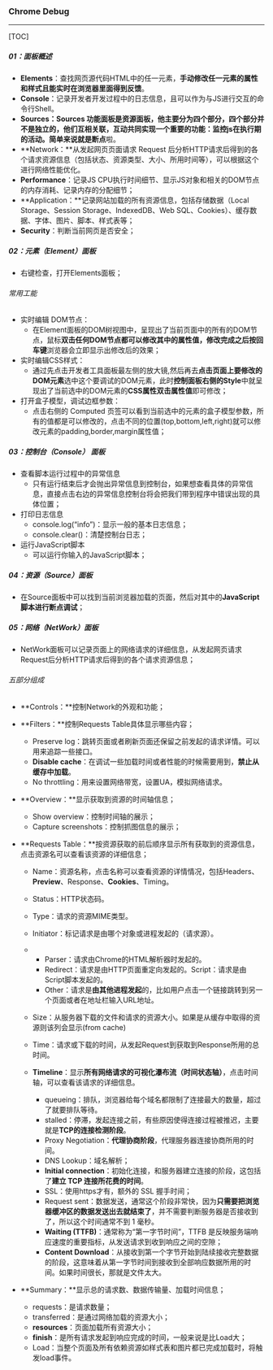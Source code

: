 ### Chrome Debug

------

[TOC]

##### 01：面板概述

- **Elements**：查找网页源代码HTML中的任一元素，**手动修改任一元素的属性和样式且能实时在浏览器里面得到反馈**。
- **Console**：记录开发者开发过程中的日志信息，且可以作为与JS进行交互的命令行Shell。
- **Sources：**Sources 功能面板是资源面板，他主要分为四个部分，四个部分并不是独立的，他们互相关联，互动共同实现一个重要的功能：**监控js在执行期的活动**。简单来说就是**断点**啦。
- **Network：**从发起网页页面请求 Request 后分析HTTP请求后得到的各个请求资源信息（包括状态、资源类型、大小、所用时间等），可以根据这个进行网络性能优化。
- **Performance**：记录JS CPU执行时间细节、显示JS对象和相关的DOM节点的内存消耗、记录内存的分配细节；
- **Application：**记录网站加载的所有资源信息，包括存储数据（Local Storage、Session Storage、IndexedDB、Web SQL、Cookies）、缓存数据、字体、图片、脚本、样式表等；
- **Security**：判断当前网页是否安全；

##### 02：元素（Element）面板

- 右键检查，打开Elements面板；

###### 常用工能

- 实时编辑 DOM节点： 
  - 在Element面板的DOM树视图中，呈现出了当前页面中的所有的DOM节点，鼠标**双击任何DOM节点都可以修改其中的属性值，修改完成之后按回车键**浏览器会立即显示出修改后的效果；
- 实时编辑CSS样式：
  - 通过先点击开发者工具面板最左侧的放大镜,然后再去**点击页面上要修改的DOM元素**选中这个要调试的DOM元素，此时**控制面板右侧的Style**中就呈现出了当前选中的DOM元素的**CSS属性双击属性值**即可修改；
- 打开盒子模型，调试边框参数：
  - 点击右侧的 Computed 页签可以看到当前选中的元素的盒子模型参数，所有的值都是可以修改的，点击不同的位置(top,bottom,left,right)就可以修改元素的padding,border,margin属性值；

##### 03：控制台（Console） 面板

- 查看脚本运行过程中的异常信息
  - 只有运行结束后才会抛出异常信息到控制台，如果想查看具体的异常信息，直接点击右边的异常信息控制台将会把我们带到程序中错误出现的具体位置；
- 打印日志信息
  - console.log(“info”)：显示一般的基本日志信息；
  - console.clear()：清楚控制台日志；
- 运行JavaScript脚本
  - 可以运行你输入的JavaScript脚本；

##### 04：资源（Source）面板

- 在Source面板中可以找到当前浏览器加载的页面，然后对其中的**JavaScript脚本进行断点调试**；

##### 05：网络（NetWork）面板

- NetWork面板可以记录页面上的网络请求的详细信息，从发起网页请求Request后分析HTTP请求后得到的各个请求资源信息；

###### 五部分组成

- **Controls：**控制Network的外观和功能；

- **Filters：**控制Requests Table具体显示哪些内容；

  - Preserve log：跳转页面或者刷新页面还保留之前发起的请求详情。可以用来追踪一些接口。
  - **Disable cache**：在调试一些加载时间或者性能的时候需要用到，**禁止从缓存中加载**。
  - No throttling：用来设置网络带宽，设置UA，模拟网络请求。

- **Overview：**显示获取到资源的时间轴信息；

  - Show overview：控制时间轴的展示；
  - Capture screenshots：控制抓图信息的展示；

- **Requests Table：**按资源获取的前后顺序显示所有获取到的资源信息，点击资源名可以查看该资源的详细信息；

  - Name：资源名称，点击名称可以查看资源的详情情况，包括Headers、**Preview**、Response、**Cookies**、Timing。

  - Status：HTTP状态码。

  - Type：请求的资源MIME类型。

  - Initiator：标记请求是由哪个对象或进程发起的（请求源）。

  - - Parser：请求由Chrome的HTML解析器时发起的。
    - Redirect：请求是由HTTP页面重定向发起的。Script：请求是由Script脚本发起的。
    - Other：请求是**由其他进程发起**的，比如用户点击一个链接跳转到另一个页面或者在地址栏输入URL地址。

  - Size：从服务器下载的文件和请求的资源大小。如果是从缓存中取得的资源则该列会显示(from cache)

  - Time：请求或下载的时间，从发起Request到获取到Response所用的总时间。

  - **Timeline**：显示**所有网络请求的可视化瀑布流（时间状态轴）**，点击时间轴，可以查看该请求的详细信息。

    - queueing：排队，浏览器给每个域名都限制了连接最大的数量，超过了就要排队等待。
    - stalled：停滞，发起连接之前，有些原因使得连接过程被推迟，主要就是**TCP的连接检测阶段**。
    - Proxy Negotiation：**代理协商阶段**，代理服务器连接协商所用的时间。
    - DNS Lookup：域名解析；
    - **Initial connection**：初始化连接，和服务器建立连接的阶段，这包括了**建立 TCP 连接所花费的时间**。
    - SSL：使用https才有，额外的 SSL 握手时间；
    - Request sent：数据发送，通常这个阶段非常快，因为**只需要把浏览器缓冲区的数据发送出去就结束了**，并不需要判断服务器是否接收到了，所以这个时间通常不到 1 毫秒。
    - **Waiting (TTFB)**：通常称为“第一字节时间”，TTFB 是反映服务端响应速度的重要指标，从发送请求到收到响应之间的空隙；
    - **Content Download**：从接收到第一个字节开始到陆续接收完整数据的阶段，这意味着从第一字节时间到接收到全部响应数据所用的时间。如果时间很长，那就是文件太大。

- **Summary：**显示总的请求数、数据传输量、加载时间信息；

  - requests：是请求数量；
  - transferred：是通过网络加载的资源大小；
  - **resources**：页面加载所有资源大小；
  - **finish**：是所有请求发起到响应完成的时间，一般来说是比Load大；
  - Load：当整个页面及所有依赖资源如样式表和图片都已完成加载时，将触发load事件。



